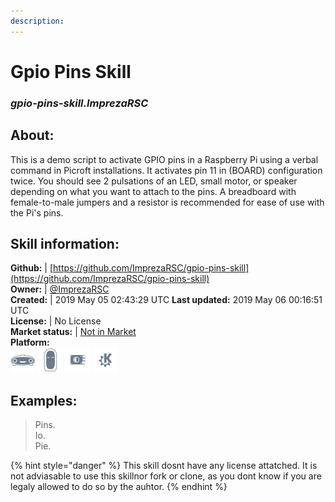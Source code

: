 ```yaml
--- 
description: 
---
```


# Gpio Pins Skill  
### _gpio-pins-skill.ImprezaRSC_  
## About:  
This is a demo script to activate GPIO pins in a Raspberry Pi using a verbal command in Picroft installations. It activates pin 11 in (BOARD) configuration twice. You should see 2 pulsations of an LED, small motor, or speaker depending on what you want to attach to the pins. A breadboard with female-to-male jumpers and a resistor is recommended for ease of use with the Pi's pins.

## Skill information:  
**Github:** | [https://github.com/ImprezaRSC/gpio-pins-skill](https://github.com/ImprezaRSC/gpio-pins-skill)  
**Owner:** | [@ImprezaRSC](https://github.com/ImprezaRSC)  
**Created:** | 2019 May 05 02:43:29 UTC  **Last updated:** 2019 May 06 00:16:51 UTC  
**License:** | No License  
**Market status:** | [Not in Market](https://market.mycroft.ai/skill/)  
**Platform:**  
 ![](../.gitbook/assets/mark-1-icon.png)  ![](../.gitbook/assets/mark-2-icon.png)  ![](../.gitbook/assets/picroft-icon.png)  ![](../.gitbook/assets/kde.png)   
## Examples:  
> Pins.  
> Io.  
> Pie.  
  
{% hint style="danger" %}
This skill dosnt have any license attatched. It is not adviasable to use this skillnor fork or clone, as you dont know if you are legaly allowed to do so by the auhtor.
{% endhint %}
